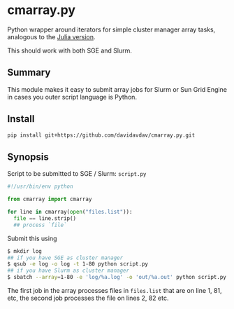 # cmarray.py
Python wrapper around iterators for simple cluster manager array tasks, analogous to the [Julia version](https://github.com/davidavdav/SGEArrays.jl). 

This should work with both SGE and Slurm.

## Summary

This module makes it easy to submit array jobs for Slurm or Sun Grid Engine in cases you outer script language is Python. 

## Install

```sh
pip install git+https://github.com/davidavdav/cmarray.py.git
```

## Synopsis

Script to be submitted to SGE / Slurm: `script.py`
```python
#!/usr/bin/env python

from cmarray import cmarray

for line in cmarray(open("files.list")):
  file == line.strip()
  ## process `file`
```

Submit this using 

```bash
$ mkdir log
## if you have SGE as cluster manager
$ qsub -e log -o log -t 1-80 python script.py
## if you have Slurm as cluster manager
$ sbatch --array=1-80 -e 'log/%a.log' -o 'out/%a.out' python script.py
```
The first job in the array processes files in `files.list` that are on line 1, 81, etc, the second job processes the file on lines 2, 82 etc.


